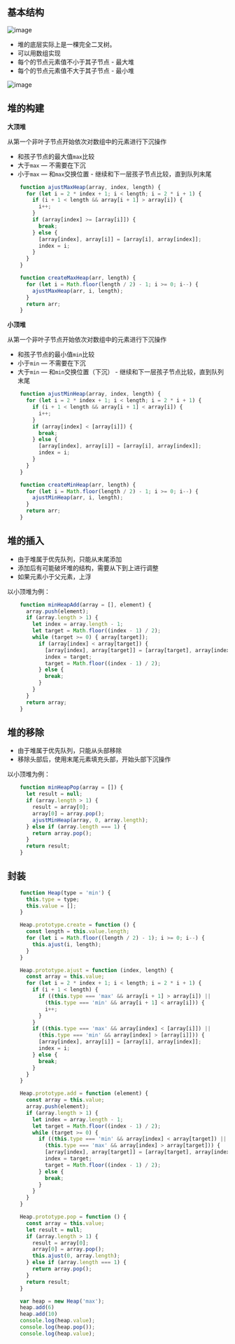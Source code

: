## 基本结构


![image](https://lsqimg-1257917459.cos-website.ap-beijing.myqcloud.com/blog/heap.png)


- 堆的底层实际上是一棵完全二叉树。
- 可以用数组实现
- 每个的节点元素值不小于其子节点 - 最大堆
- 每个的节点元素值不大于其子节点 - 最小堆


![image](https://lsqimg-1257917459.cos-website.ap-beijing.myqcloud.com/blog/heap2.png)

## 堆的构建

**大顶堆**

从第一个非叶子节点开始依次对数组中的元素进行下沉操作
- 和孩子节点的最大值`max`比较
- 大于`max` — 不需要在下沉
- 小于`max` — 和`max`交换位置 - 继续和下一层孩子节点比较，直到队列末尾

```js
    function ajustMaxHeap(array, index, length) {
      for (let i = 2 * index + 1; i < length; i = 2 * i + 1) {
        if (i + 1 < length && array[i + 1] > array[i]) {
          i++;
        }
        if (array[index] >= [array[i]]) {
          break;
        } else {
          [array[index], array[i]] = [array[i], array[index]];
          index = i;
        }
      }
    }

    function createMaxHeap(arr, length) {
      for (let i = Math.floor(length / 2) - 1; i >= 0; i--) {
        ajustMaxHeap(arr, i, length);
      }
      return arr;
    }
```

**小顶堆**

从第一个非叶子节点开始依次对数组中的元素进行下沉操作
- 和孩子节点的最小值`min`比较
- 小于`min` — 不需要在下沉
- 大于`min` — 和`min`交换位置（下沉） - 继续和下一层孩子节点比较，直到队列末尾



```js
    function ajustMinHeap(array, index, length) {
      for (let i = 2 * index + 1; i < length; i = 2 * i + 1) {
        if (i + 1 < length && array[i + 1] < array[i]) {
          i++;
        }
        if (array[index] < [array[i]]) {
          break;
        } else {
          [array[index], array[i]] = [array[i], array[index]];
          index = i;
        }
      }
    }

    function createMinHeap(arr, length) {
      for (let i = Math.floor(length / 2) - 1; i >= 0; i--) {
        ajustMinHeap(arr, i, length);
      }
      return arr;
    }
```

## 堆的插入

- 由于堆属于优先队列，只能从末尾添加
- 添加后有可能破坏堆的结构，需要从下到上进行调整
- 如果元素小于父元素，上浮

以小顶堆为例：


```js
    function minHeapAdd(array = [], element) {
      array.push(element);
      if (array.length > 1) {
        let index = array.length - 1;
        let target = Math.floor((index - 1) / 2);
        while (target >= 0) { array[target]);
          if (array[index] < array[target]) {
            [array[index], array[target]] = [array[target], array[index]]
            index = target;
            target = Math.floor((index - 1) / 2);
          } else {
            break;
          }
        }
      }
      return array;
    }
```

## 堆的移除

- 由于堆属于优先队列，只能从头部移除
- 移除头部后，使用末尾元素填充头部，开始头部下沉操作

以小顶堆为例：

```js
    function minHeapPop(array = []) {
      let result = null;
      if (array.length > 1) {
        result = array[0];
        array[0] = array.pop();
        ajustMinHeap(array, 0, array.length);
      } else if (array.length === 1) {
        return array.pop();
      }
      return result;
    }
```

## 封装

```js
    function Heap(type = 'min') {
      this.type = type;
      this.value = [];
    }

    Heap.prototype.create = function () {
      const length = this.value.length;
      for (let i = Math.floor((length / 2) - 1); i >= 0; i--) {
        this.ajust(i, length);
      }
    }

    Heap.prototype.ajust = function (index, length) {
      const array = this.value;
      for (let i = 2 * index + 1; i < length; i = 2 * i + 1) {
        if (i + 1 < length) {
          if ((this.type === 'max' && array[i + 1] > array[i]) ||
            (this.type === 'min' && array[i + 1] < array[i])) {
            i++;
          }
        }
        if ((this.type === 'max' && array[index] < [array[i]]) ||
          (this.type === 'min' && array[index] > [array[i]])) {
          [array[index], array[i]] = [array[i], array[index]];
          index = i;
        } else {
          break;
        }
      }
    }

    Heap.prototype.add = function (element) {
      const array = this.value;
      array.push(element);
      if (array.length > 1) {
        let index = array.length - 1;
        let target = Math.floor((index - 1) / 2);
        while (target >= 0) {
          if ((this.type === 'min' && array[index] < array[target]) ||
            (this.type === 'max' && array[index] > array[target])) {
            [array[index], array[target]] = [array[target], array[index]]
            index = target;
            target = Math.floor((index - 1) / 2);
          } else {
            break;
          }
        }
      }
    }

    Heap.prototype.pop = function () {
      const array = this.value;
      let result = null;
      if (array.length > 1) {
        result = array[0];
        array[0] = array.pop();
        this.ajust(0, array.length);
      } else if (array.length === 1) {
        return array.pop();
      }
      return result;
    }

    var heap = new Heap('max');
    heap.add(6)
    heap.add(10)
    console.log(heap.value);
    console.log(heap.pop());
    console.log(heap.value);
```
